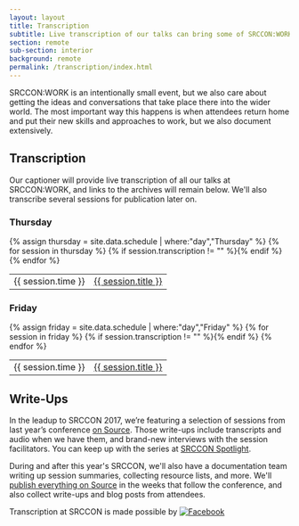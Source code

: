 ```yaml
---
layout: layout
title: Transcription
subtitle: Live transcription of our talks can bring some of SRCCON:WORK to you.
section: remote
sub-section: interior
background: remote
permalink: /transcription/index.html
---
```


SRCCON:WORK is an intentionally small event, but we also care about getting the ideas and conversations that take place there into the wider world. The most important way this happens is when attendees return home and put their new skills and approaches to work, but we also document extensively.

## Transcription

Our captioner will provide live transcription of all our talks at SRCCON:WORK, and links to the archives will remain below. We'll also transcribe several sessions for publication later on.

<div>
    <h3>Thursday</h3>
    <table>{% assign thursday = site.data.schedule | where:"day","Thursday" %}
{% for session in thursday %}
        {% if session.transcription != "" %}<tr><td>{{ session.time }}</td><td><a href="http://aloft.nu/srccon-work/2017-{{ session.id }}">{{ session.title }}</a></td></tr>{% endif %}
{% endfor %}
    </table>
</div>

<div>
    <h3>Friday</h3>
    <table>{% assign friday = site.data.schedule | where:"day","Friday" %}
{% for session in friday %}
        {% if session.transcription != "" %}<tr><td>{{ session.time }}</td><td><a href="http://aloft.nu/srccon-work/2017-{{ session.id }}">{{ session.title }}</a></td></tr>{% endif %}
{% endfor %}
    </table>
</div>

## Write-Ups

In the leadup to SRCCON 2017, we’re featuring a selection of sessions from last year’s conference [on Source](https://source.opennews.org/articles/tags/srccon-spotlight/). Those write-ups include transcripts and audio when we have them, and brand-new interviews with the session facilitators. You can keep up with the series at [SRCCON Spotlight](https://source.opennews.org/articles/tags/srccon-spotlight/).

During and after this year's SRCCON, we'll also have a documentation team writing up session summaries, collecting resource lists, and more. We'll [publish everything on Source](https://source.opennews.org) in the weeks that follow the conference, and also collect write-ups and blog posts from attendees.

<div id="sponsortag">
    <span>Transcription at SRCCON is made possible by</span> <a href="http://www.facebook.com/"><img src="/media/img/partners/2017/facebook-logo.png" class="" alt="Facebook"></a>
</div>
